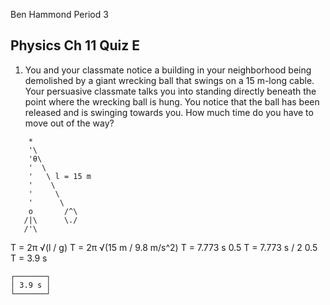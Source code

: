Ben Hammond
Period 3

## Physics Ch 11 Quiz E

1. You and your classmate notice a building in your neighborhood being demolished by a giant wrecking ball that swings on a 15 m-long cable. Your persuasive classmate talks you into standing directly beneath the point where the wrecking ball is hung. You notice that the ball has been released and is swinging towards you. How much time do you have to move out of the way?

```
	*
	'\
	'θ\
	'  \
	'   \ l = 15 m
	'    \
	'     \
	'      \
	o       /^\ 
   /|\      \./
   /'\
```

T = 2π √(l / g)
T = 2π √(15 m / 9.8 m/s^2)
T = 7.773 s
0.5 T = 7.773 s / 2
0.5 T = 3.9 s

```
┌───────┐
│ 3.9 s │
└───────┘
```
